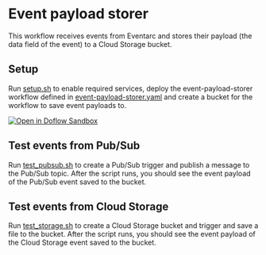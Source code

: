 # Event payload storer

This workflow receives events from Eventarc and stores their payload (the data
field of the event) to a Cloud Storage bucket.

## Setup

Run [setup.sh](setup.sh) to enable required services, deploy the
event-payload-storer workflow defined in
[event-payload-storer.yaml](workevent-payload-storerflow.yaml) and create a
bucket for the workflow to save event payloads to.

[![Open in Doflow Sandbox](https://img.shields.io/badge/Open_in-Doflow_Sandbox-9747FF)](https://sandbox.doflow.io/https://github.com/GoogleCloudPlatform/workflows-demos/blob/master/workflows-eventarc-integration/event-payload-storer/event-payload-storer.yaml)

## Test events from Pub/Sub

Run [test_pubsub.sh](test_pubsub.sh) to create a Pub/Sub trigger and publish a message to the
Pub/Sub topic. After the script runs, you should see the event payload of the
Pub/Sub event saved to the bucket.

## Test events from Cloud Storage

Run [test_storage.sh](test_storage.sh) to create a Cloud Storage bucket and trigger and save a
file to the bucket. After the script runs, you should see the event payload of the
Cloud Storage event saved to the bucket.
